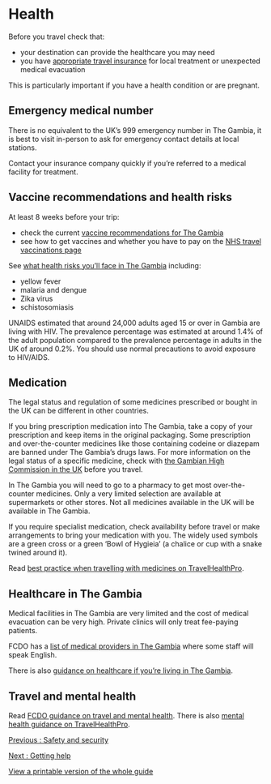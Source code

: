 # Health

Before you travel check that:

* your destination can provide the healthcare you may need
* you have [appropriate travel insurance](https://www.gov.uk/guidance/foreign-travel-insurance) for local treatment or unexpected medical evacuation

This is particularly important if you have a health condition or are pregnant.

## Emergency medical number

There is no equivalent to the UK’s 999 emergency number in The Gambia, it is best to visit in-person to ask for emergency contact details at local stations.

Contact your insurance company quickly if you’re referred to a medical facility for treatment.

## Vaccine recommendations and health risks

At least 8 weeks before your trip:

* check the current [vaccine recommendations for The Gambia](https://travelhealthpro.org.uk/country/86/gambia#Vaccine_Recommendations)
* see how to get vaccines and whether you have to pay on the [NHS travel vaccinations page](https://www.nhs.uk/conditions/travel-vaccinations/)

See [what health risks you’ll face in The Gambia](https://travelhealthpro.org.uk/country/86/gambia) including:

* yellow fever
* malaria and dengue
* Zika virus
* schistosomiasis

UNAIDS estimated that around 24,000 adults aged 15 or over in Gambia are living with HIV. The prevalence percentage was estimated at around 1.4% of the adult population compared to the prevalence percentage in adults in the UK of around 0.2%. You should use normal precautions to avoid exposure to HIV/AIDS.

## Medication

The legal status and regulation of some medicines prescribed or bought in the UK can be different in other countries.

If you bring prescription medication into The Gambia, take a copy of your prescription and keep items in the original packaging. Some prescription and over-the-counter medicines like those containing codeine or diazepam are banned under The Gambia’s drugs laws. For more information on the legal status of a specific medicine, check with [the Gambian High Commission in the UK](https://gambiahc.org.uk/consular-services/) before you travel.

In The Gambia you will need to go to a pharmacy to get most over-the-counter medicines. Only a very limited selection are available at supermarkets or other stores. Not all medicines available in the UK will be available in The Gambia.

If you require specialist medication, check availability before travel or make arrangements to bring your medication with you. The widely used symbols are a green cross or a green ‘Bowl of Hygieia’ (a chalice or cup with a snake twined around it).

Read [best practice when travelling with medicines on TravelHealthPro](https://travelhealthpro.org.uk/factsheet/43/medicines-abroad).

## Healthcare in The Gambia

Medical facilities in The Gambia are very limited and the cost of medical evacuation can be very high. Private clinics will only treat fee-paying patients.

FCDO has a [list of medical providers in The Gambia](https://www.gov.uk/government/publications/list-of-medical-practitioners-and-facilities) where some staff will speak English.

There is also [guidance on healthcare if you’re living in The Gambia](https://www.gov.uk/government/publications/living-in-the-gambia).

## Travel and mental health

Read [FCDO guidance on travel and mental health](https://www.gov.uk/guidance/foreign-travel-advice-for-people-with-mental-health-issues). There is also [mental health guidance on TravelHealthPro](https://travelhealthpro.org.uk/factsheet/85/travelling-with-mental-health-conditions).

[Previous
:
Safety and security](/foreign-travel-advice/the-gambia/safety-and-security)

[Next
:
Getting help](/foreign-travel-advice/the-gambia/getting-help)

[View a printable version of the whole guide](/foreign-travel-advice/the-gambia/print)
